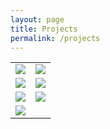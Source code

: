 ```yaml
---
layout: page
title: Projects
permalink: /projects
---
```


<div align="center">
    <table style="border:0px solid white; width:100%;">
        <tr style="border: 0px;">
            <td style="border: 0px;">
                <a href="https://github.com/nguyenngoclongdev/vs-terminal-keeper">
                    <img src="https://github-readme-stats.vercel.app/api/pin/?username=nguyenngoclongdev&repo=vs-terminal-keeper&theme=codeSTACKr"></img>
                </a>
            </td>
            <td style="border: 0px;">
                <a href="https://github.com/nguyenngoclongdev/step-definition-generator">
                    <img src="https://github-readme-stats.vercel.app/api/pin/?username=nguyenngoclongdev&repo=step-definition-generator&theme=codeSTACKr"></img>
                </a>
            </td>
        </tr>
        <tr style="border: 0px;">
            <td style="border: 0px;">
                <a href="https://github.com/nguyenngoclongdev/vs-asdf">
                    <img src="https://github-readme-stats.vercel.app/api/pin/?username=nguyenngoclongdev&repo=vs-asdf&theme=codeSTACKr"></img>
                </a>
            </td>
            <td style="border: 0px;">
                <a href="https://github.com/vscode-utility/fs-browserify">
                    <img src="https://github-readme-stats.vercel.app/api/pin/?username=vscode-utility&repo=fs-browserify&theme=codeSTACKr"></img>
                </a>
            </td>
        </tr>
        <tr style="border: 0px;">
            <td style="border: 0px;">
                <a href="https://github.com/nguyenngoclongdev/pkgscan">
                    <img src="https://github-readme-stats.vercel.app/api/pin/?username=nguyenngoclongdev&repo=pkgscan&theme=codeSTACKr"></img>
                </a>
            </td>
            <td style="border: 0px;">
                <a href="https://github.com/nguyenngoclongdev/gherkin-editor">
                    <img src="https://github-readme-stats.vercel.app/api/pin/?username=nguyenngoclongdev&repo=gherkin-editor&theme=codeSTACKr"></img>
                </a>
            </td>
        </tr>
         <tr style="border: 0px;">
            <td style="border: 0px;">
                <a href="https://github.com/nguyenngoclongdev/vs-data-sync">
                    <img src="https://github-readme-stats.vercel.app/api/pin/?username=nguyenngoclongdev&repo=vs-data-sync&theme=codeSTACKr"></img>
                </a>
            </td>
            <td style="border: 0px;"></td>
        </tr>
    </table>
</div>
